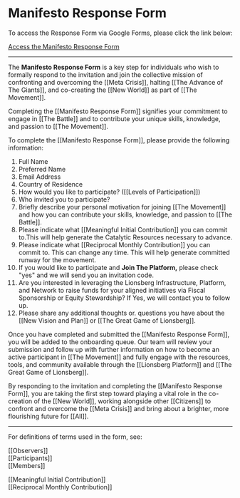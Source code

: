 # Manifesto Response Form

To access the Response Form via Google Forms, please click the link below: 

[Access the Manifesto Response Form](https://docs.google.com/forms/d/e/1FAIpQLScnhSwK_FWNR54AT--xQyQLPuhFk1ugn_L0M5jqRqIgN_W0KQ/viewform?usp=sf_link)
___
The **Manifesto Response Form** is a key step for individuals who wish to formally respond to the invitation and join the collective mission of confronting and overcoming the [[Meta Crisis]], halting [[The Advance of The Giants]], and co-creating the [[New World]] as part of [[The Movement]].

Completing the [[Manifesto Response Form]] signifies your commitment to engage in [[The Battle]] and to contribute your unique skills, knowledge, and passion to [[The Movement]].

To complete the [[Manifesto Response Form]], please provide the following information:

1.  Full Name 
2. Preferred Name 
3.  Email Address  
4.  Country of Residence  
5.  How would you like to participate? ([[Levels of Participation]]) 
6.  Who invited you to participate? 
7.  Briefly describe your personal motivation for joining [[The Movement]] and how you can contribute your skills, knowledge, and passion to [[The Battle]]. 
8.  Please indicate what [[Meaningful Initial Contribution]] you can commit to.This will help generate the Catalytic Resources necessary to advance.
9.  Please indicate what [[Reciprocal Monthly Contribution]] you can commit to. This can change any time. This will help generate committed runway for the movement.
10.  If you would like to participate and **Join The Platform,** please check "yes" and we will send you an invitation code. 
11. Are you interested in leveraging the Lionsberg Infrastructure, Platform, and Network to raise funds for your aligned initiatives via Fiscal Sponsorship or Equity Stewardship? If Yes, we will contact you to follow up.
12.  Please share any additional thoughts or. questions you have about the [[New Vision and Plan]] or [[The Great Game of Lionsberg]].

Once you have completed and submitted the [[Manifesto Response Form]], you will be added to the onboarding queue. Our team will review your submission and follow up with further information on how to become an active participant in [[The Movement]] and fully engage with the resources, tools, and community available through the [[Lionsberg Platform]] and [[The Great Game of Lionsberg]].

By responding to the invitation and completing the [[Manifesto Response Form]], you are taking the first step toward playing a vital role in the co-creation of the [[New World]], working alongside other [[Citizens]] to confront and overcome the [[Meta Crisis]] and bring about a brighter, more flourishing future for [[All]].

____


For definitions of terms used in the form, see: 

[[Observers]]  
[[Participants]]  
[[Members]] 

[[Meaningful Initial Contribution]]  
[[Reciprocal Monthly Contribution]]  
